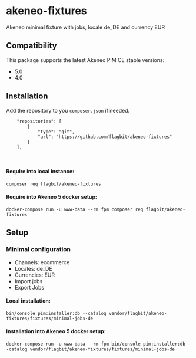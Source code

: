 # akeneo-fixtures
Akeneo minimal fixture with jobs, locale de_DE and currency EUR

## Compatibility

This package supports the latest Akeneo PIM CE stable versions:

* 5.0
* 4.0

## Installation
Add the repository to you `composer.json` if needed.
```
    "repositories": [
        {
            "type": "git",
            "url": "https://github.com/flagbit/akeneo-fixtures"
        }
    ],
```
<br>

#### Require into local instance:

```composer req flagbit/akeneo-fixtures```

#### Require into Akeneo 5 docker setup:

```docker-compose run -u www-data --rm fpm composer req flagbit/akeneo-fixtures```

## Setup

### Minimal configuration
- Channels: ecommerce
- Locales: de_DE
- Currencies: EUR
- Import jobs 
- Export Jobs

#### Local installation:

```bin/console pim:installer:db --catalog vendor/flagbit/akeneo-fixtures/fixtures/minimal-jobs-de```

#### Installation into Akeneo 5 docker setup:

```docker-compose run -u www-data --rm fpm bin/console pim:installer:db --catalog vendor/flagbit/akeneo-fixtures/fixtures/minimal-jobs-de```
